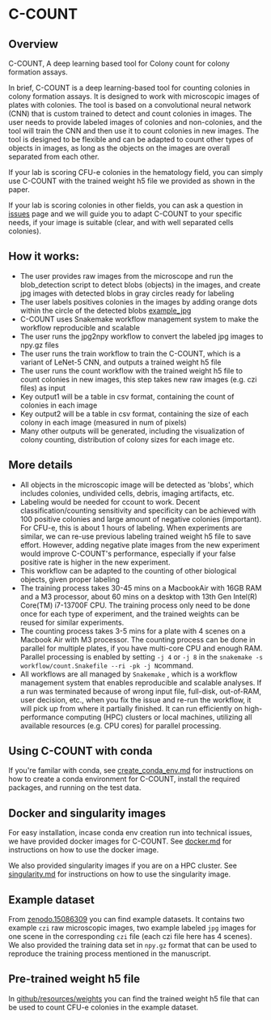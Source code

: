 # C-COUNT

## Overview	
C-COUNT, A deep learning based tool for Colony count for colony formation assays. 

In brief, C-COUNT is a deep learning-based tool for counting colonies in colony formation assays. It is designed to work with microscopic images of plates with colonies. The tool is based on a convolutional neural network (CNN) that is custom trained to detect and count colonies in images. The user needs to provide labeled images of colonies and non-colonies, and the tool will train the CNN and then use it to count colonies in new images. The tool is designed to be flexible and can be adapted to count other types of objects in images, as long as the objects on the images are overall separated from each other.

If your lab is scoring CFU-e colonies in the hematology field, you can simply use C-COUNT with the trained weight h5 file we provided as shown in the paper.

If your lab is scoring colonies in other fields, you can ask a question in [issues](https://github.com/radio1988/c-count/issues) page and we will guide you to adapt C-COUNT to your specific needs, if your image is suitable (clear, and with well separated cells colonies). 

## How it works:
- The user provides raw images from the microscope and run the blob_detection script to detect blobs (objects) in the images, and create jpg images with detected blobs in gray circles ready for labeling
- The user labels positives colonies in the images by adding orange dots within the circle of the detected blobs [example_jpg]()
- C-COUNT uses Snakemake workflow management system to make the workflow reproducible and scalable
- The user runs the jpg2npy workflow to convert the labeled jpg images to npy.gz files
- The user runs the train workflow to train the C-COUNT, which is a variant of LeNet-5 CNN, and outputs a trained weight h5 file
- The user runs the count workflow with the trained weight h5 file to count colonies in new images, this step takes new raw images (e.g. czi files) as input
- Key output1 will be a table in csv format, containing the count of colonies in each image
- Key output2 will be a table in csv format, containing the size of each colony in each image (measured in num of pixels)
- Many other outputs will be generated, including the visualization of colony counting, distribution of colony sizes for each image etc.

## More details
- All objects in the microscopic image will be detected as 'blobs', which includes colonies, undivided cells, debris, imaging artifacts, etc.
- Labeling would be needed for ccount to work. Decent classification/counting sensitivity and specificity can be achieved with 100 positive colonies and large amount of negative colonies (important). For CFU-e, this is about 1 hours of labeling. When experiments are similar, we can re-use previous labeling trained weight h5 file to save effort. However, adding negative plate images from the new experiment would improve C-COUNT's performance, especially if your false positive rate is higher in the new experiment.
- This workflow can be adapted to the counting of other biological objects, given proper labeling
- The training process takes 30-45 mins on a MacbookAir with 16GB RAM and a M3 processor, about 60 mins on a desktop with  13th Gen Intel(R) Core(TM) i7-13700F CPU. The training process only need to be done once for each type of experiment, and the trained weights can be reused for similar experiments.
- The counting process takes 3-5 mins for a plate with 4 scenes on a Macbook Air with M3 processor. The counting process can be done in parallel for multiple plates, if you have multi-core CPU and enough RAM. Parallel processing is enabled by setting `-j 4` or `-j 8` in the `snakemake -s workflow/count.Snakefile --ri -pk -j N`command.
- All workflows are all managed by `Snakemake` , which is a workflow management system that enables reproducible and scalable analyses. If a run was terminated because of wrong input file, full-disk, out-of-RAM, user decision, etc., when you fix the issue and re-run the workflow, it will pick up from where it partially finished. It can run efficiently on high-performance computing (HPC) clusters or local machines, utilizing all available resources (e.g. CPU cores) for parallel processing.

## Using C-COUNT with conda

If you're familar with conda, see [create_conda_env.md](instructions/create_conda_env.md) for instructions on how to create a conda environment for C-COUNT, install the required packages, and running on the test data.


## Docker and singularity images
For easy installation, incase conda env creation run into technical issues, we have provided docker images for C-COUNT. See [docker.md](instructions/docker.md) for instructions on how to use the docker image.

We also provided singularity images if you are on a HPC cluster. See [singularity.md](instructions/singularity.md) for instructions on how to use the singularity image.

## Example dataset
From [zenodo.15086309](https://zenodo.org/records/15086309) you can find example datasets. It contains two example `czi` raw microscopic images, two example labeled `jpg` images for one scene in the corresponding `czi` file (each czi file here has 4 scenes). We also provided the training data set in `npy.gz` format that can be used to reproduce the training process mentioned in the manuscript. 


## Pre-trained weight h5 file
In [github/resources/weights](resources/weights) you can find the trained weight h5 file that can be used to count CFU-e colonies in the example dataset. 

